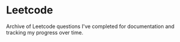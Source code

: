 # Leetcode

Archive of Leetcode questions I've completed for documentation and tracking my progress over time.
